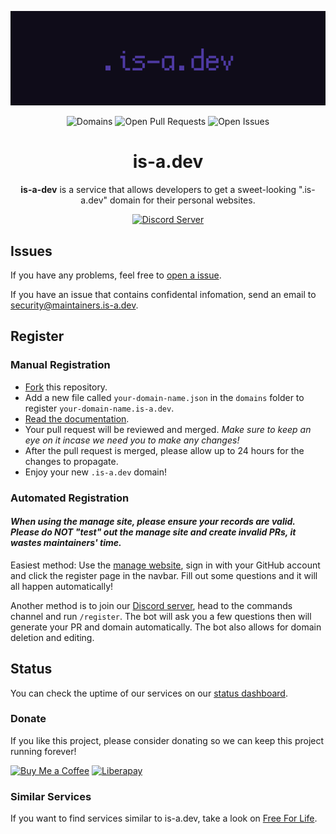 <p align="center">
   <img alt="is-a-dev Banner" src="https://raw.githubusercontent.com/is-a-dev/register/main/media/banner.png">
</p>

<p align="center">
   <img alt="Domains" src="https://img.shields.io/github/directory-file-count/is-a-dev/register/domains?color=5c46eb&label=domains&style=for-the-badge">
   <img alt="Open Pull Requests" src="https://img.shields.io/github/issues-raw/is-a-dev/register?color=5c46eb&label=issues&style=for-the-badge">
   <img alt="Open Issues" src="https://img.shields.io/github/issues-pr-raw/is-a-dev/register?color=5c46eb&label=pull%20requests&style=for-the-badge">
</p>

<h1 align="center">is-a.dev</h1>

<p align="center"><strong>is-a-dev</strong> is a service that allows developers to get a sweet-looking ".is-a.dev" domain for their personal websites.</p>

<p align="center">
   <a href="https://discord.gg/is-a-dev-830872854677422150"><img alt="Discord Server" src="https://invidget.switchblade.xyz/is-a-dev-830872854677422150"></a>
</p>

## Issues
If you have any problems, feel free to [open a issue](https://github.com/is-a-dev/register/issues/new/choose).

If you have an issue that contains confidental infomation, send an email to security@maintainers.is-a.dev.

## Register

### Manual Registration
- [Fork](https://github.com/is-a-dev/register/fork) this repository.
- Add a new file called `your-domain-name.json` in the `domains` folder to register `your-domain-name.is-a.dev`.
- [Read the documentation](https://www.is-a.dev/docs).
- Your pull request will be reviewed and merged. *Make sure to keep an eye on it incase we need you to make any changes!*
- After the pull request is merged, please allow up to 24 hours for the changes to propagate.
- Enjoy your new `.is-a.dev` domain!

### Automated Registration
#### *When using the manage site, please ensure your records are valid. Please do NOT "test" out the manage site and create invalid PRs, it wastes maintainers' time.*

Easiest method: Use the [manage website](https://manage.is-a.dev), sign in with your GitHub account and click the register page in the navbar. Fill out some questions and it will all happen automatically!

Another method is to join our [Discord server](https://discord.gg/PZCGHz4RhQ), head to the commands channel and run `/register`. The bot will ask you a few questions then will generate your PR and domain automatically. The bot also allows for domain deletion and editing.

## Status
You can check the uptime of our services on our [status dashboard](https://is-a-dev.wdh.gg).

### Donate
If you like this project, please consider donating so we can keep this project running forever!

<a href="https://www.buymeacoffee.com/phenax" target="_blank"><img src="https://cdn.buymeacoffee.com/buttons/default-orange.png" alt="Buy Me a Coffee" height="28" width="119"></a>
<a href="https://liberapay.com/phenax" target="_blank"><img src="https://img.shields.io/badge/liberapay-donate-yellow.svg?style=for-the-badge" alt="Liberapay"></a>

### Similar Services
If you want to find services similar to is-a.dev, take a look on [Free For Life](https://github.com/wdhdev/free-for-life#domains).

